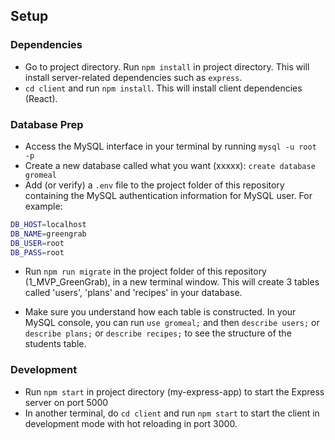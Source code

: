 ## Setup

### Dependencies

- Go to project directory. Run `npm install` in project directory. This will install server-related dependencies such as `express`.
- `cd client` and run `npm install`. This will install client dependencies (React).

### Database Prep

- Access the MySQL interface in your terminal by running `mysql -u root -p`
- Create a new database called what you want (xxxxx): `create database gromeal`
- Add (or verify) a `.env` file to the project folder of this repository containing the MySQL authentication information for MySQL user. For example:

```bash
DB_HOST=localhost
DB_NAME=greengrab
DB_USER=root
DB_PASS=root
```

- Run `npm run migrate` in the project folder of this repository (1_MVP_GreenGrab), in a new terminal window. This will create 3 tables called 'users', 'plans' and 'recipes' in your database.

- Make sure you understand how each table is constructed. In your MySQL console, you can run `use gromeal;` and then `describe users;` or `describe plans;` or `describe recipes;` to see the structure of the students table.

### Development

- Run `npm start` in project directory (my-express-app) to start the Express server on port 5000
- In another terminal, do `cd client` and run `npm start` to start the client in development mode with hot reloading in port 3000.